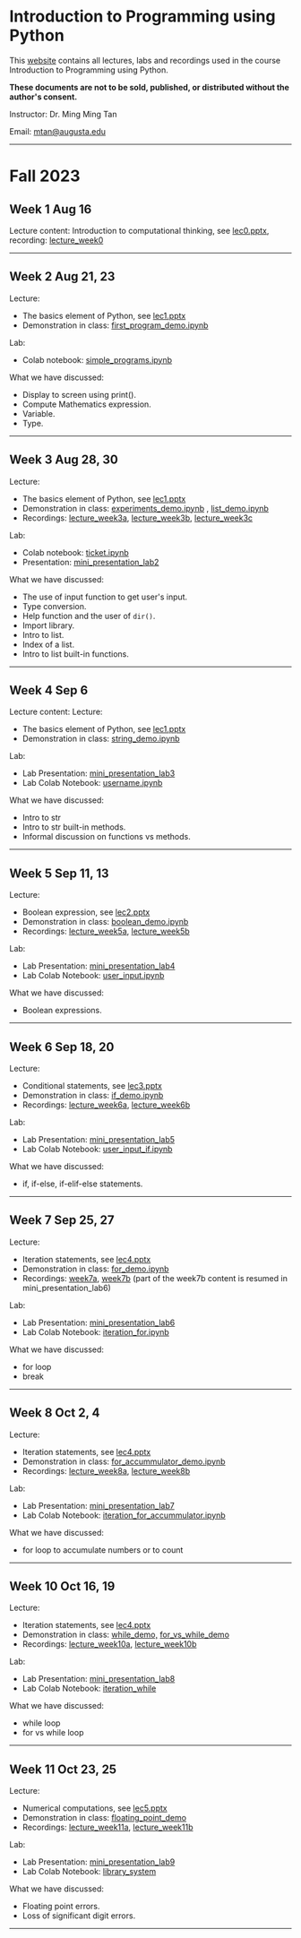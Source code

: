 # Introduction to Programming using Python
This [website](https://mmtan.github.io/IntroProgrammingUsingPython/) contains all lectures, labs and recordings used in the course Introduction to Programming using Python.

**These documents are not to be sold, published, or distributed without the author's consent.**

Instructor: Dr. Ming Ming Tan

Email: mtan@augusta.edu

---

# Fall 2023
## Week 1 Aug 16

Lecture content: Introduction to computational thinking, see [lec0.pptx](https://www.dropbox.com/scl/fi/mj9f170f4qo21yt0s4rvf/lec0.pptx?rlkey=kviwirj2n8lc9803h7zadeetk&dl=0), recording: [lecture_week0](https://www.dropbox.com/scl/fi/wemcuuzwgu7o0paphrqlo/lecture_week0.mp4?rlkey=sod5ldaultywj8im096aopkor&dl=0)

----------

## Week 2 Aug 21, 23

Lecture:

- The basics element of Python, see [lec1.pptx](https://www.dropbox.com/scl/fi/d8p23zsn6cblp1rjax71k/lec1.pptx?rlkey=2gcpnjmpbz1wqob3upfqm5icv&dl=0)
- Demonstration in class: [first_program_demo.ipynb](https://colab.research.google.com/drive/1DXelvzEdS8ohKi6TxuJMWAv4YVpl1Akn?usp=sharing)

Lab:

- Colab notebook: [simple_programs.ipynb](https://colab.research.google.com/drive/15ZfG5N3vo_ygv6_9wHhFxaWMKzZVh9Dp?usp=sharing) 

What we have discussed:

- Display to screen using print().
- Compute Mathematics expression.
- Variable.
- Type.
  
----------

## Week 3 Aug 28, 30

Lecture:

- The basics element of Python, see [lec1.pptx](https://www.dropbox.com/scl/fi/d8p23zsn6cblp1rjax71k/lec1.pptx?rlkey=2gcpnjmpbz1wqob3upfqm5icv&dl=0)
- Demonstration in class: [experiments_demo.ipynb](https://colab.research.google.com/drive/1oYtzsBnWjUv4fRdgo_x7TooRgfLeb6Cj?usp=sharing) , [list_demo.ipynb](https://colab.research.google.com/drive/1wmEasSU9WJ2-4aXB-aZGDvhmFXpl7TaY?usp=sharing)
- Recordings: [lecture_week3a](https://www.dropbox.com/scl/fi/rc56bqv4ze4zrr79t0ey8/lecture_week3a.mp4?rlkey=y5ah73ie0bjhidq3xnp69z3s2&dl=0), [lecture_week3b](https://www.dropbox.com/scl/fi/k1ai0n9wsf1bp7g8koqng/lecture_week3b.mp4?rlkey=vdwn4vbyitkwv00sd0t8tp487&dl=0), [lecture_week3c](https://youtu.be/evsoSQjnbdo)

Lab:

- Colab notebook:  [ticket.ipynb](https://colab.research.google.com/drive/196pHTqpPmxnCQVW5sTB0E5Sw6S04FIoS?usp=sharing) 
- Presentation: [mini_presentation_lab2](https://youtu.be/6Hagzqo60ic)

What we have discussed:

- The use of input function to get user's input.
- Type conversion.
- Help function and the user of `dir()`. 
- Import library.
- Intro to list. 
- Index of a list. 
- Intro to list built-in functions.
  
----------

## Week 4 Sep 6

Lecture content:
Lecture:

- The basics element of Python, see [lec1.pptx](https://www.dropbox.com/scl/fi/d8p23zsn6cblp1rjax71k/lec1.pptx?rlkey=2gcpnjmpbz1wqob3upfqm5icv&dl=0)
- Demonstration in class: [string_demo.ipynb](https://colab.research.google.com/drive/1eskQIZt3_A2XQfvq4Ejsj0SqtM3y5SCP?usp=sharing)

Lab:

- Lab Presentation: [mini_presentation_lab3](https://youtu.be/ajsg_J8S6Jk)
- Lab Colab Notebook: [username.ipynb](https://colab.research.google.com/drive/1phfC3CA82nDz5MnYRiIwF9Fd_6wjMG1e?usp=sharing)

What we have discussed:

- Intro to str
- Intro to str built-in methods.
- Informal discussion on functions vs methods.

----------

## Week 5 Sep 11, 13

Lecture:

- Boolean expression, see [lec2.pptx](https://www.dropbox.com/scl/fi/p484asln7n31wq14hfxb8/lec2.pptx?rlkey=f1plt10hle9l1fgd91wtn53vr&dl=0)
- Demonstration in class: [boolean_demo.ipynb](https://colab.research.google.com/drive/1ojYMlIAVQg2JDMRhiSONPopJPaG6UCRK?usp=sharing) 
- Recordings: [lecture_week5a](https://youtu.be/FXrBC0vPyIg), [lecture_week5b](https://youtu.be/yjDsPzfTiPQ)

Lab:

- Lab Presentation: [mini_presentation_lab4](https://youtu.be/u0GWYB0euhw) 
- Lab Colab Notebook: [user_input.ipynb](https://colab.research.google.com/drive/1x1m8wzIebR0Babqx0V27VcqZriOO3Io4?usp=sharing)

What we have discussed:

- Boolean expressions.
  
----------

## Week 6 Sep 18, 20

Lecture:

- Conditional statements, see [lec3.pptx](https://www.dropbox.com/scl/fi/0wzstqx53ff9cm7vqumt8/lec3.pptx?rlkey=veoyy06u8e1ftur15is5uc2is&dl=0)
- Demonstration in class: [if_demo.ipynb](https://colab.research.google.com/drive/1cCjVUPM_G4YKNn9YfnzXGpJ_Qsw9l9Iq?usp=sharing)
- Recordings: [lecture_week6a](https://youtu.be/NO8lvoQ5DFk), [lecture_week6b](https://youtu.be/pSxo0e_jHGw)

Lab:

- Lab Presentation: [mini_presentation_lab5](https://youtu.be/-er1vW3MvJE)
- Lab Colab Notebook: [user_input_if.ipynb](https://colab.research.google.com/drive/1-0x7k1nPJHRvAYEX49R8D6e8-uz0WBO_?usp=sharing)

What we have discussed:

- if, if-else, if-elif-else statements.
  
----------

## Week 7 Sep 25, 27

Lecture:

- Iteration statements, see [lec4.pptx](https://www.dropbox.com/scl/fi/gs6vgrw49pe965qhtu86r/lec4.pptx?rlkey=p7kllvcnoouf1703dmkfc8tad&dl=0)
- Demonstration in class: [for_demo.ipynb](https://colab.research.google.com/drive/1psu8Nn0mQwscslQ4CtgjGpqYSdkLNuqn?usp=sharing) 
- Recordings: [week7a](https://youtu.be/TgyIFUO29Hc), [week7b](https://youtu.be/y_Ii5K0LNVc) (part of the week7b content is resumed in mini_presentation_lab6)

Lab:

- Lab Presentation: [mini_presentation_lab6](https://youtu.be/Is6Zmh429gg) 
- Lab Colab Notebook: [iteration_for.ipynb](https://colab.research.google.com/drive/1r8xdTOLraDGGB0AWPoNllDKeeUF3h1H5?usp=sharing) 

What we have discussed:

- for loop
- break
  
---

## Week 8 Oct 2, 4

Lecture:

- Iteration statements, see [lec4.pptx](https://www.dropbox.com/scl/fi/gs6vgrw49pe965qhtu86r/lec4.pptx?rlkey=p7kllvcnoouf1703dmkfc8tad&dl=0)
- Demonstration in class: [for_accummulator_demo.ipynb](https://colab.research.google.com/drive/1SCu6_ydqaznzWtwb82UcM6i1m7nRKX1y?usp=sharing)
- Recordings: [lecture_week8a](https://youtu.be/4S-JtRROuVA), [lecture_week8b](https://youtu.be/xSNWq234K0M)

Lab: 

- Lab Presentation: [mini_presentation_lab7](https://youtu.be/DwrZhhRqxNo)
- Lab Colab Notebook:  [iteration_for_accummulator.ipynb](https://colab.research.google.com/drive/15ICAFZMsVXiWStHiOnwJUf0vc2HIn9PS?usp=sharing)

What we have discussed: 

- for loop to accumulate numbers or to count

----------

## Week 10 Oct 16, 19

Lecture:

- Iteration statements, see [lec4.pptx](https://www.dropbox.com/scl/fi/gs6vgrw49pe965qhtu86r/lec4.pptx?rlkey=p7kllvcnoouf1703dmkfc8tad&dl=0)
- Demonstration in class: [](https://colab.research.google.com/drive/1SCu6_ydqaznzWtwb82UcM6i1m7nRKX1y?usp=sharing) [while_demo,](https://colab.research.google.com/drive/1O4DpnizCuPc5AFM1iW_w1fosTfPlWyq5?usp=sharing) [for_vs_while_demo](https://colab.research.google.com/drive/129hyGkqfdgEmdRrwB8Hyxosj8afSAafm?usp=sharing)
- Recordings: [lecture_week10a](https://youtu.be/YBWvM40BEqw), [lecture_week10b](https://youtu.be/DbB7xiSc4jk)

Lab: 

- Lab Presentation: [mini_presentation_lab8](https://youtu.be/4wPiuQB1sJo)
- Lab Colab Notebook: [iteration_while](https://paper.dropbox.com/ep/redirect/external-link?url=https%3A%2F%2Fcolab.research.google.com%2Fdrive%2F1goTvzPKEPf284Ljrp6UUGOxSOJbEsv8U%3Fusp%3Dsharing&hmac=mmQSEN89at9o4lhQN60bzLC6ATJJ2MTaMdkvoaNeAqc%3D)

What we have discussed: 

- while loop
- for vs while loop
  
----------

## Week 11 Oct 23, 25

Lecture:

- Numerical computations, see [lec5.pptx](https://www.dropbox.com/scl/fi/2hzbujyrf2wetjzpwfhh6/lec5.pptx?rlkey=n5owk62rmyziz6qem6n9sx7si&dl=0)
- Demonstration in class: [floating_point_demo](https://colab.research.google.com/drive/1RkVusp_WiNU8i4InLYkoCE7ROhZYw3IP?usp=sharing)
- Recordings: [lecture_week11a](https://youtu.be/TsG8TZ9ffQQ), [lecture_week11b](https://youtu.be/qzxF7E2ofj4)

Lab: 

- Lab Presentation: [mini_presentation_lab9](https://youtu.be/gzU4nKrJHYo)
- Lab Colab Notebook: [library_system](https://colab.research.google.com/drive/1fM4AWCotAFNgCrImYBT7t63YHKhd4NXm?usp=sharing)

What we have discussed: 

- Floating point errors. 
- Loss of significant digit errors.
  
----------





